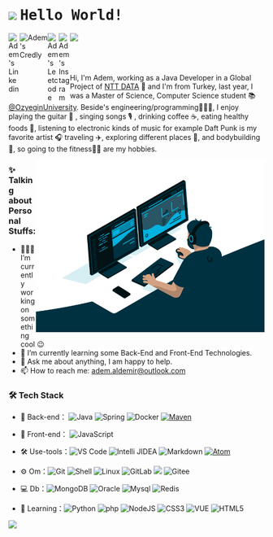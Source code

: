 #  <img src="https://i.pinimg.com/originals/71/33/c7/7133c746eca7e3a7b84aee1027b4b935.gif" width="50"/>  <samp> Hello World!</samp>

<!---
<img src="https://github.com/mupezzuol/mupezzuol/blob/master/assets/mario_hello_big.gif" width="30px">
-->

<a href="https://www.linkedin.com/in/ademaldemir/">
  <img align="left" alt="Adem's Linkedin" width="22px" src="https://cdn.jsdelivr.net/npm/simple-icons@v3/icons/linkedin.svg" />
</a>


<a href="https://www.youracclaim.com/users/ademaldemir">
  <img align="left" alt="Adem's Credly" width="55px" src="https://cdn.icon-icons.com/icons2/3911/PNG/512/credly_logo_icon_247258.png" />
</a>



<a href="https://leetcode.com/ademaldemir/">
  <img align="left" alt="Adem's Leetcode" width="22px" src="https://cdn.iconscout.com/icon/free/png-256/free-leetcode-3627112-3029520.png" />
</a>

<a href="https://instagram.com/ademaldemirx/">
  <img align="left" alt="Adem's Instagram" width="22px" src="https://e7.pngegg.com/pngimages/921/388/png-clipart-instagram-computer-icons-logo-instagram-text-logo-thumbnail.png" />
</a>

![](https://visitor-badge.glitch.me/badge?page_id=ademaldemir.ademaldemir)

<br />

## 

<!---
 <img src="https://github.com/mupezzuol/mupezzuol/blob/master/assets/earth.gif" width="22px">
-->

Hi, I'm Adem, working as a Java Developer in a Global Project of [NTT DATA](https://www.linkedin.com/company/nttdata/) 🚀 and I'm from Turkey, last year, I was a Master of Science, Computer Science student 📚 [@OzyeginUniversity](https://www.ozyegin.edu.tr/en). Beside's engineering/programming👨🏻‍💻, I enjoy playing the guitar 🎸 , singing songs 🎙 ,  drinking coffee ☕️, eating healthy foods 🥗, listening to electronic kinds of music for example Daft Punk is my favorite artist 🎧 traveling ✈️, exploring different places 🌉, and bodybuilding 💪, so going to the fitness🏋️‍♂️ are my hobbies. 

<img align="right" alt="GIF" src="https://github.com/ademaldemir/ademaldemir/blob/main/code.gif?raw=true" width="450"  />


### ✨ Talking about Personal Stuffs:

- 👨🏽‍💻 I’m currently working on something cool :wink:
- 🚀 I’m currently learning some Back-End and Front-End Technologies.
- 💬 Ask me about anything, I am happy to help.
- 📫 How to reach me: adem.aldemir@outlook.com


### 🛠 Tech Stack

- 🔭 Back-end： ![Java](https://img.shields.io/badge/-Java-gray?style=flat-circle&logo=java) ![Spring](https://img.shields.io/badge/-Spring-green?style=flat-circle&logo=spring) ![Docker](https://img.shields.io/badge/-Docker-blue?style=flat-circle&logo=Docker) [![Maven](https://badgen.net/badge/icon/maven?icon=maven&label)](https://https://maven.apache.org/)

- 👯 Front-end： ![JavaScript](https://img.shields.io/badge/-JavaScript-yellow?style=flat-circle&logo=javascript)

- :hammer_and_wrench: Use-tools：![VS Code](https://img.shields.io/badge/-VSCode-blue?style=flat-circle&logo=VSCode) ![Intelli JIDEA](https://img.shields.io/badge/-IntelliJIDEA-black?style=flat-circle&logo=IntelliJIDEA) ![Markdown](https://img.shields.io/badge/-Markdown-black?style=flat-circle&logo=markdown) [![Atom](https://badgen.net/badge/icon/atom?icon=atom&label)](https://atom.io)

- ⚙️ Om：![Git](https://img.shields.io/badge/-Git-yellow?style=flat-circle&logo=git) ![Shell](https://img.shields.io/badge/-Shell-red?style=flat-circle&logo=shell) ![Linux](https://img.shields.io/badge/-Linux-gray?style=flat-circle&logo=Linux) ![GitLab](https://img.shields.io/badge/-GitLab-orange?style=flat-circle&logo=GitLab) ![](https://img.shields.io/badge/-GitHub-black?style=flat-circle&logo=GitHub) ![Gitee](https://img.shields.io/badge/-Gitee-red?style=flat-circle&logo=Gitee)

- 💻 Db：![MongoDB](https://img.shields.io/badge/-MongoDB-blue?style=flat-circle&logo=MongoDB) ![Oracle](https://img.shields.io/badge/-Oracle-red?style=flat-circle&logo=Oracle) ![Mysql](https://img.shields.io/badge/-Mysql-white?style=flat-circle&logo=mysql) ![Redis](https://img.shields.io/badge/-Redis-green?style=flat-circle&logo=Redis)

- 🌱 Learning：![Python](https://img.shields.io/badge/-Python-yellow?style=flat-circle&logo=Python) ![php](https://img.shields.io/badge/-php-green?style=flat-circle&logo=php) ![NodeJS](https://img.shields.io/badge/-NodeJS-green?style=flat-circle&logo=Nodejs) ![CSS3](https://img.shields.io/badge/-CSS3-yellow?style=flat-circle&logo=css3) ![VUE](https://img.shields.io/badge/-VUE-blue?style=flat-circle&logo=VUE) ![HTML5](https://img.shields.io/badge/-HTML5-yellow?style=flat-circle&logo=html5)

<img src="https://octodex.github.com/images/daftpunktocat-thomas.gif" width="50"/> 
